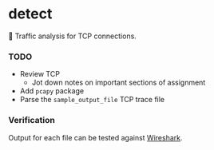 # detect 
:vertical_traffic_light: Traffic analysis for TCP connections.

### TODO
+ Review TCP
  + Jot down notes on important sections of assignment
+ Add `pcapy` package
+ Parse the `sample_output_file` TCP trace file

### Verification 
Output for each file can be tested against [Wireshark](https://www.wireshark.org/).
